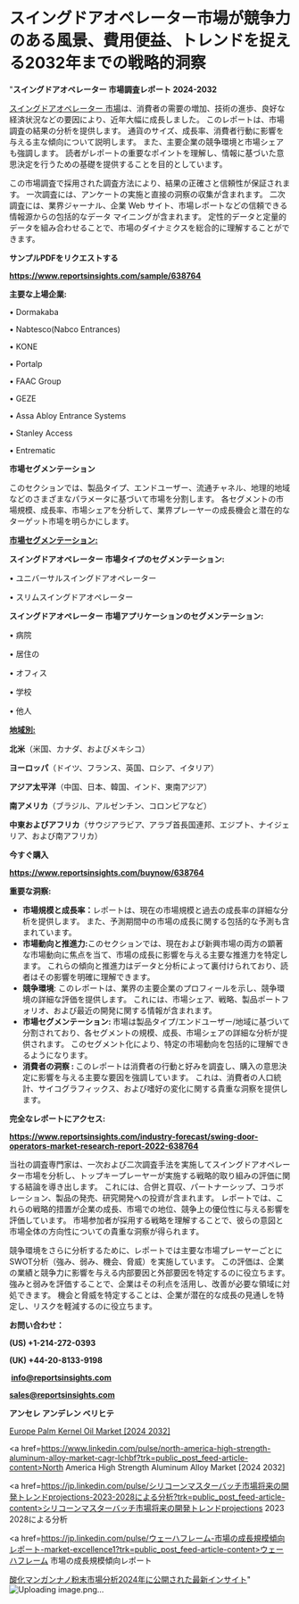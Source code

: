 # スイングドアオペレーター市場が競争力のある風景、費用便益、トレンドを捉える2032年までの戦略的洞察

"<strong>スイングドアオペレーター 市場調査レポート 2024-2032</strong>

<a href=https://www.reportsinsights.com/sample/638764>スイングドアオペレーター 市場</a>は、消費者の需要の増加、技術の進歩、良好な経済状況などの要因により、近年大幅に成長しました。 このレポートは、市場調査の結果の分析を提供します。 通貨のサイズ、成長率、消費者行動に影響を与える主な傾向について説明します。 また、主要企業の競争環境と市場シェアも強調します。 読者がレポートの重要なポイントを理解し、情報に基づいた意思決定を行うための基礎を提供することを目的としています。

この市場調査で採用された調査方法により、結果の正確さと信頼性が保証されます。 一次調査には、アンケートの実施と直接の洞察の収集が含まれます。 二次調査には、業界ジャーナル、企業 Web サイト、市場レポートなどの信頼できる情報源からの包括的なデータ マイニングが含まれます。 定性的データと定量的データを組み合わせることで、市場のダイナミクスを総合的に理解することができます。

<strong><b>サンプルPDFをリクエストする</b></strong>

<a href=https://www.reportsinsights.com/sample/638764><strong><u>https://www.reportsinsights.com/sample/638764</u></strong></a>

<strong>主要な上場企業:</strong>

• Dormakaba

• Nabtesco(Nabco Entrances)

• KONE

• Portalp

• FAAC Group

• GEZE

• Assa Abloy Entrance Systems

• Stanley Access

• Entrematic

<strong>市場セグメンテーション</strong>

このセクションでは、製品タイプ、エンドユーザー、流通チャネル、地理的地域などのさまざまなパラメータに基づいて市場を分割します。 各セグメントの市場規模、成長率、市場シェアを分析して、業界プレーヤーの成長機会と潜在的なターゲット市場を明らかにします。

<strong><u>市場セグメンテーション</u></strong><strong><u>:</u></strong>

<strong>スイングドアオペレーター 市場タイプのセグメンテーション:</strong>

• ユニバーサルスイングドアオペレーター

• スリムスイングドアオペレーター

<strong>スイングドアオペレーター 市場アプリケーションのセグメンテーション:</strong>

• 病院

• 居住の

• オフィス

• 学校

• 他人

<strong><u>地域別</u></strong><strong><u>:</u></strong>

<strong>北米</strong>（米国、カナダ、およびメキシコ）

<strong>ヨーロッパ</strong>（ドイツ、フランス、英国、ロシア、イタリア）

<strong>アジア太平洋</strong>（中国、日本、韓国、インド、東南アジア）

<strong>南アメリカ</strong>（ブラジル、アルゼンチン、コロンビアなど）

<strong>中東およびアフリカ</strong>（サウジアラビア、アラブ首長国連邦、エジプト、ナイジェリア、および南アフリカ）

<strong>今すぐ購入</strong>

<a href=https://www.reportsinsights.com/buynow/638764><strong><u>https://www.reportsinsights.com/buynow/638764</u></strong></a>

<strong>重要な洞察:</strong>
<ul>
  <li><strong>市場規模と成長率：</strong>レポートは、現在の市場規模と過去の成長率の詳細な分析を提供します。 また、予測期間中の市場の成長に関する包括的な予測も含まれています。</li>
  <li><strong>市場動向と推進力:</strong>このセクションでは、現在および新興市場の両方の顕著な市場動向に焦点を当て、市場の成長に影響を与える主要な推進力を特定します。 これらの傾向と推進力はデータと分析によって裏付けられており、読者はその影響を明確に理解できます。</li>
  <li><strong>競争環境</strong>: このレポートは、業界の主要企業のプロフィールを示し、競争環境の詳細な評価を提供します。 これには、市場シェア、戦略、製品ポートフォリオ、および最近の開発に関する情報が含まれます。</li>
  <li><strong>市場セグメンテーション: </strong>市場は製品タイプ/エンドユーザー/地域に基づいて分割されており、各セグメントの規模、成長、市場シェアの詳細な分析が提供されます。 このセグメント化により、特定の市場動向を包括的に理解できるようになります。</li>
  <li><strong>消費者の洞察 : </strong>このレポートは消費者の行動と好みを調査し、購入の意思決定に影響を与える主要な要因を強調しています。 これは、消費者の人口統計、サイコグラフィックス、および嗜好の変化に関する貴重な洞察を提供します。</li>
</ul>
<strong>完全なレポートにアクセス:</strong>

<a href=https://www.reportsinsights.com/industry-forecast/swing-door-operators-market-research-report-2022-638764><strong><u><b>https://www.reportsinsights.com/industry-forecast/swing-door-operators-market-research-report-2022-638764</b></u></strong></a>

当社の調査専門家は、一次および二次調査手法を実施してスイングドアオペレーター市場を分析し、トップキープレーヤーが実施する戦略的取り組みの評価に関する結論を導き出します。 これには、合併と買収、パートナーシップ、コラボレーション、製品の発売、研究開発への投資が含まれます。 レポートでは、これらの戦略的措置が企業の成長、市場での地位、競争上の優位性に与える影響を評価しています。 市場参加者が採用する戦略を理解することで、彼らの意図と市場全体の方向性についての貴重な洞察が得られます。

競争環境をさらに分析するために、レポートでは主要な市場プレーヤーごとにSWOT分析（強み、弱み、機会、脅威）を実施しています。 この評価は、企業の業績と競争力に影響を与える内部要因と外部要因を特定するのに役立ちます。 強みと弱みを評価することで、企業はその利点を活用し、改善が必要な領域に対処できます。 機会と脅威を特定することは、企業が潜在的な成長の見通しを特定し、リスクを軽減するのに役立ちます。

<strong>お問い合わせ：</strong>

<strong>(US) +1-214-272-0393</strong>

<strong>(UK) +44-20-8133-9198</strong>

<strong> </strong><a href=info@reportsinsights.com><strong><u>info@reportsinsights.com</u></strong></a>

<a href=sales@reportsinsights.com><strong><u>sales@reportsinsights.com</u></strong></a>

<strong>アンセレ アンデレン ベリヒテ</strong>

<a href=https://www.linkedin.com/pulse/europe-palm-kernel-oil-market-latest-trends-forecasts-24cdf/>Europe Palm Kernel Oil Market [2024 2032]</a>

<a href=https://www.linkedin.com/pulse/north-america-high-strength-aluminum-alloy-market-cagr-lchbf?trk=public_post_feed-article-content>North America High Strength Aluminum Alloy Market [2024 2032]</a>

<a href=https://jp.linkedin.com/pulse/シリコーンマスターバッチ市場将来の開発トレンドprojections-2023-2028による分析?trk=public_post_feed-article-content>シリコーンマスターバッチ市場将来の開発トレンドprojections 2023 2028による分析</a>

<a href=https://jp.linkedin.com/pulse/ウェーハフレーム-市場の成長規模傾向レポート-market-excellence1?trk=public_post_feed-article-content>ウェーハフレーム 市場の成長規模傾向レポート</a>

<a href=https://www.linkedin.com/pulse/酸化マンガンナノ粉末市場分析2024年に公開された最新インサイト-tribunal-analytics-360-jgorf/>酸化マンガンナノ粉末市場分析2024年に公開された最新インサイト</a>"
![Uploading image.png…]()
